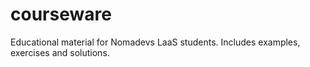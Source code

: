 # courseware
Educational material for Nomadevs LaaS students. Includes examples, exercises and solutions.
